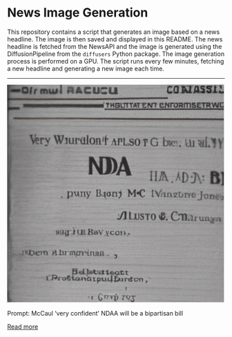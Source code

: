 # News Image Generation
This repository contains a script that generates an image based on a news headline. The image is then saved and displayed in this README.
The news headline is fetched from the NewsAPI and the image is generated using the DiffusionPipeline from the `diffusers` Python package. The image generation process is performed on a GPU.
The script runs every few minutes, fetching a new headline and generating a new image each time.

---

![Generated Image](image.png)

Prompt: McCaul ‘very confident’ NDAA will be a bipartisan bill

[Read more](https://thehill.com/homenews/4100215-mccaul-very-confident-ndaa-will-be-a-bipartisan-bill/)